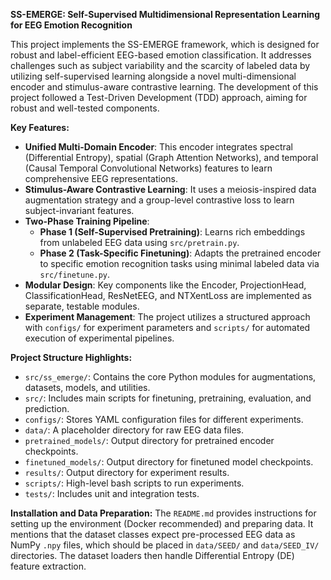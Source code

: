 **SS-EMERGE: Self-Supervised Multidimensional Representation Learning for EEG Emotion Recognition**

This project implements the SS-EMERGE framework, which is designed for robust and label-efficient EEG-based emotion classification. It addresses challenges such as subject variability and the scarcity of labeled data by utilizing self-supervised learning alongside a novel multi-dimensional encoder and stimulus-aware contrastive learning. The development of this project followed a Test-Driven Development (TDD) approach, aiming for robust and well-tested components.

**Key Features:**
* **Unified Multi-Domain Encoder**: This encoder integrates spectral (Differential Entropy), spatial (Graph Attention Networks), and temporal (Causal Temporal Convolutional Networks) features to learn comprehensive EEG representations.
* **Stimulus-Aware Contrastive Learning**: It uses a meiosis-inspired data augmentation strategy and a group-level contrastive loss to learn subject-invariant features.
* **Two-Phase Training Pipeline**:
    * **Phase 1 (Self-Supervised Pretraining)**: Learns rich embeddings from unlabeled EEG data using `src/pretrain.py`.
    * **Phase 2 (Task-Specific Finetuning)**: Adapts the pretrained encoder to specific emotion recognition tasks using minimal labeled data via `src/finetune.py`.
* **Modular Design**: Key components like the Encoder, ProjectionHead, ClassificationHead, ResNetEEG, and NTXentLoss are implemented as separate, testable modules.
* **Experiment Management**: The project utilizes a structured approach with `configs/` for experiment parameters and `scripts/` for automated execution of experimental pipelines.

**Project Structure Highlights:**
* `src/ss_emerge/`: Contains the core Python modules for augmentations, datasets, models, and utilities.
* `src/`: Includes main scripts for finetuning, pretraining, evaluation, and prediction.
* `configs/`: Stores YAML configuration files for different experiments.
* `data/`: A placeholder directory for raw EEG data files.
* `pretrained_models/`: Output directory for pretrained encoder checkpoints.
* `finetuned_models/`: Output directory for finetuned model checkpoints.
* `results/`: Output directory for experiment results.
* `scripts/`: High-level bash scripts to run experiments.
* `tests/`: Includes unit and integration tests.

**Installation and Data Preparation:**
The `README.md` provides instructions for setting up the environment (Docker recommended) and preparing data. It mentions that the dataset classes expect pre-processed EEG data as NumPy `.npy` files, which should be placed in `data/SEED/` and `data/SEED_IV/` directories. The dataset loaders then handle Differential Entropy (DE) feature extraction.
